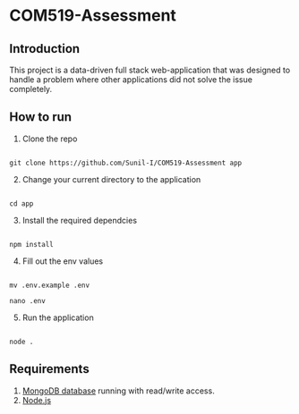 
# COM519-Assessment

## Introduction

This project is a data-driven full stack web-application that was designed to handle a problem where other applications did not solve the issue completely.
 
## How to run

1) Clone the repo

```shell

git clone https://github.com/Sunil-I/COM519-Assessment app

```

2) Change your current directory to the application

```shell

cd app

```

3) Install the required dependcies

```shell

npm install

```

4) Fill out the env values

```shell

mv .env.example .env

nano .env

```

5) Run the application

```shell

node .

```

## Requirements
1) [MongoDB database](https://www.mongodb.com/cloud) running with read/write access. 
2)  [Node.js ](https://nodejs.org/en/)